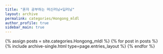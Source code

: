 ```yaml
---
title: "혼자 공부하는 머신러닝+딥러닝"
layout: archive
permalink: categories/Hongong_mldl
author_profile: true
sidebar_main: true
---
```


{% assign posts = site.categories.Hongong_mldl %}
{% for post in posts %} {% include archive-single.html type=page.entries_layout %} {% endfor %}
